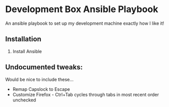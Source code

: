 # Development Box Ansible Playbook

An ansible playbook to set up my development machine exactly how I like it!

## Installation

1. Install Ansible

## Undocumented tweaks:

Would be nice to include these...

- Remap Capslock to Escape
- Customize Firefox - Ctrl+Tab cycles through tabs in most recent order unchecked